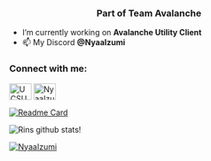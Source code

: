 <h3 align="center">Part of Team Avalanche</h3>

- I’m currently working on **Avalanche Utility Client**
- 📫 My Discord **@NyaaIzumi**

<h3 align="left">Connect with me:</h3>
<p align="left">

<a href="https://youtube.com/channel/UCkrfA46q9XC50frb8XKg67A" target="blank"><img align="center" src="https://cdn.jsdelivr.net/npm/simple-icons@3.0.1/icons/youtube.svg" alt="UCSUbY-L1scKvtIPOLq5E_Ng" height="30" width="40" /></a>
<a href="https://discord.gg/zj8YDbBGrV" target="blank"><img align="center" src="https://cdn.jsdelivr.net/npm/simple-icons@3.0.1/icons/discord.svg" alt="NyaaIzumi" height="30" width="40" /></a>
</p>

[![Readme Card](https://github-readme-stats.vercel.app/api/pin/?username=NyaaRin&repo=Avalanche&show_owner=true&theme=tokyonight)](https://github.com/AvalancheTeam/Avalanche)

![Rins github stats!](https://github-readme-stats.vercel.app/api?username=NyaaRin&show_icons=true&theme=tokyonight) 

<a href="https://discord.com/users/935327013470883890" target="_blank"><img alt="NyaaIzumi" src="https://img.shields.io/badge/Discord-7289DA?style=for-the-badge&logo=discord&logoColor=white" /></a>




